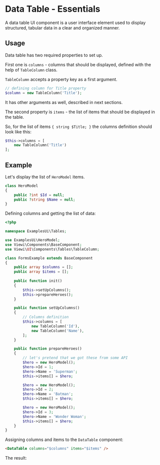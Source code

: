 # Data Table - Essentials

A data table UI component is a user interface element used to display structured, tabular data in a clear and organized manner.

## Usage

Data table has two required properties to set up.

First one is `columns` - columns that should be displayed, defined with the help of `TableColumn` class.

`TableColumn` accepts a property key as a first argument.

```php
// defining column for Title property
$column = new TableColumn('Title');
```

It has other arguments as well, described in next sections.

The second property is `items` - the list of items that should be displayed in the table.

So, for the list of items `{ string $Title; }` the columns definition should look like this:

```php
$this->columns = [
    new TableColumn('Title')
];
```

## Example

Let's display the list of `HeroModel` items.

```php
class HeroModel
{
    public ?int $Id = null;
    public ?string $Name = null;
}
```

Defining columns and getting the list of data:

```php
<?php

namespace ExamplesUi\Tables;

use ExamplesUi\HeroModel;
use Viewi\Components\BaseComponent;
use Viewi\UI\Components\Tables\TableColumn;

class FormsExample extends BaseComponent
{
    public array $columns = [];
    public array $items = [];
    
    public function init()
    {
        $this->setUpColumns();
        $this->prepareHeroes();        
    }

    public function setUpColumns()
    {
        // Columns definition
        $this->columns = [
            new TableColumn('Id'),
            new TableColumn('Name'),
        ];        
    }

    public function prepareHeroes()
    {
        // let's pretend that we got these from some API
        $hero = new HeroModel();
        $hero->Id = 1;
        $hero->Name = 'Superman';
        $this->items[] = $hero;

        $hero = new HeroModel();
        $hero->Id = 2;
        $hero->Name = 'Batman';
        $this->items[] = $hero;

        $hero = new HeroModel();
        $hero->Id = 3;
        $hero->Name = 'Wonder Woman';
        $this->items[] = $hero;
    }
}
```

Assigning columns and items to the `DataTable` component:

```html
<DataTable columns="$columns" items="$items" />
```

The result:

<div>
    <TableExample example="essentials" />
</div>